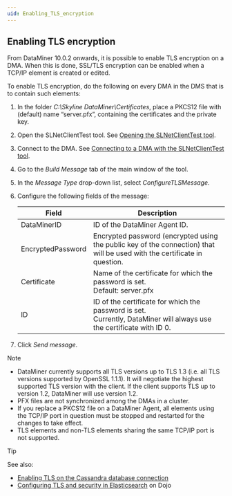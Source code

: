 ```yaml
---
uid: Enabling_TLS_encryption
---
```


## Enabling TLS encryption

From DataMiner 10.0.2 onwards, it is possible to enable TLS encryption on a DMA. When this is done, SSL/TLS encryption can be enabled when a TCP/IP element is created or edited.

To enable TLS encryption, do the following on every DMA in the DMS that is to contain such elements:

1. In the folder *C:\\Skyline DataMiner\\Certificates*, place a PKCS12 file with (default) name “server.pfx”, containing the certificates and the private key.

2. Open the SLNetClientTest tool. See [Opening the SLNetClientTest tool](xref:Opening_the_SLNetClientTest_tool).

3. Connect to the DMA. See [Connecting to a DMA with the SLNetClientTest tool](xref:Connecting_to_a_DMA_with_the_SLNetClientTest_tool).

4. Go to the *Build Message* tab of the main window of the tool.

5. In the *Message Type* drop-down list, select *ConfigureTLSMessage*.

6. Configure the following fields of the message:

    | Field           | Description                                                                                                               |
    |-------------------|---------------------------------------------------------------------------------------------------------------------------|
    | DataMinerID       | ID of the DataMiner Agent ID.                                                                                             |
    | EncryptedPassword | Encrypted password (encrypted using the public key of the connection) that will be used with the certificate in question. |
    | Certificate       | Name of the certificate for which the password is set.<br> Default: server.pfx                                            |
    | ID                | ID of the certificate for which the password is set.<br> Currently, DataMiner will always use the certificate with ID 0.  |

7. Click *Send message*.

> [!NOTE]
> - DataMiner currently supports all TLS versions up to TLS 1.3 (i.e. all TLS versions supported by OpenSSL 1.1.1). It will negotiate the highest supported TLS version with the client. If the client supports TLS up to version 1.2, DataMiner will use version 1.2.
> - PFX files are not synchronized among the DMAs in a cluster.
> - If you replace a PKCS12 file on a DataMiner Agent, all elements using the TCP/IP port in question must be stopped and restarted for the changes to take effect.
> - TLS elements and non-TLS elements sharing the same TCP/IP port is not supported.

> [!TIP]
> See also:
> - [Enabling TLS on the Cassandra database connection](xref:DB_xml#enabling-tls-on-the-cassandra-database-connection)
> - [Configuring TLS and security in Elasticsearch](https://community.dataminer.services/documentation/configuring-tls-and-security-in-elasticsearch/) on Dojo

